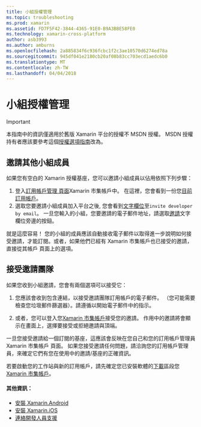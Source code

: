 ```yaml
---
title: 小組授權管理
ms.topic: troubleshooting
ms.prod: xamarin
ms.assetid: FD7F5F42-3844-4365-91E0-B9A3BBE58FE0
ms.technology: xamarin-cross-platform
author: asb3993
ms.author: amburns
ms.openlocfilehash: 2a885834f6c936fcbc1f2c3ae10570d6274ed78a
ms.sourcegitcommit: 945df041e2180cb20af08b83cc703ecd1aedc6b0
ms.translationtype: MT
ms.contentlocale: zh-TW
ms.lasthandoff: 04/04/2018
---
```

# <a name="team-license-management"></a>小組授權管理

> [!IMPORTANT]
> 本指南中的資訊僅適用於舊版 Xamarin 平台的授權不 MSDN 授權。 MSDN 授權持有者應該要參考這個[授權選項指南](~/cross-platform/get-started/requirements.md)改為。


## <a name="inviting-team-members"></a>邀請其他小組成員
如果您有空白的 Xamarin 授權基座，您可以邀請小組成員以佔用依照下列步驟：

1.  登入[訂用帳戶管理 頁面](https://store.xamarin.com/account/my/subscription)Xamarin 市集帳戶中。 在這裡，您會看到一份您[目前訂用帳戶](http://screencast.com/t/BdOamw5Z)。
2.  選取您要邀請小組成員加入平台之後, 您會看到[文字欄位](http://screencast.com/t/APdCrwaN)至`invite developer by email`。 一旦您輸入的小組，您要邀請的電子郵件地址，請選取[邀請](http://screencast.com/t/vjQAIBpT)文字欄位旁邊的按鈕。

就是這麼容易！ 您的小組的成員應該自動接收電子郵件以取得進一步說明如何接受邀請，才能訂閱。或者，如果他們已經有 Xamarin 市集帳戶也已接受的邀請，直接從其帳戶 頁面上的選項。

## <a name="accepting-team-invitations"></a>接受邀請團隊
如果您收到小組邀請，您會有兩個選項可以接受它：

1.  您應該會收到包含連結，以接受邀請團隊訂用帳戶的電子郵件。 （您可能需要檢查您垃圾郵件篩選器）。請遵循以開始電子郵件中的指示。 

2.  或者，您可以登入您[Xamarin 市集帳戶](http://store.xamarin.com/account/my/subscription)接受您的邀請。 作用中的邀請將會顯示在畫面上，選擇要接受或拒絕邀請與頂端。

一旦您接受邀請給一個訂閱的基座，這應該會反映在您自己和您的訂用帳戶管理員 Xamarin 市集帳戶 頁面。 如果您接受邀請任何問題，請洽詢您的訂用帳戶管理員，來確定它們有您在使用中的邀請/基座的正確資訊。

若要啟動您的工作站與新的訂用帳戶，請先確定您已安裝軟體的[下載](https://store.xamarin.com/account/my/subscription/downloads)區段您[Xamarin 市集帳戶](http://store.xamarin.com/account/my/subscription)。

#### <a name="additional-information"></a>其他資訊：

-   [安裝 Xamarin.Android](~/android/get-started/installation/index.md)
-   [安裝 Xamarin.iOS](~/ios/get-started/installation/index.md)
-   [連絡開發人員支援](http://xamarin.com/support)
